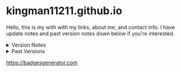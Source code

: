 # kingman11211.github.io
Hello, this is my with with my links, about me, and contact info. I have update notes and past version notes down below if you're interested.

<details>
  <summary>Version Notes</summary>

  ## Version Notes
  [!![RELEASE](https://img.shields.io/badge/RELEASE-V2.0.2-green?style=for-the-badge)](https://github.com/kingman11211/kingman11211.github.io/releases/tag/v2.0.2)
  
</details>

<details>
  <summary>Past Versions</summary>

  ## Here are the past versions of this site (Only the version updates that show whats new and whats old)
  
  [![VERSION](https://img.shields.io/badge/VERSION-V2.0.1-green?style=for-the-badge)](https://github.com/kingman11211/kingman11211.github.io/releases/tag/v2.0.1)
  
  [![VERSION](https://img.shields.io/badge/VERSION-V2-green?style=for-the-badge)](https://github.com/kingman11211/kingman11211.github.io/releases/tag/v2.0.0)
  
  [![VERSION](https://img.shields.io/badge/VERSION-V1-green?labelColor=gray&style=for-the-badge)](https://github.com/kingman11211/kingman11211.github.io/releases/tag/v1.0.3)
</details>

https://badgesgenerator.com
